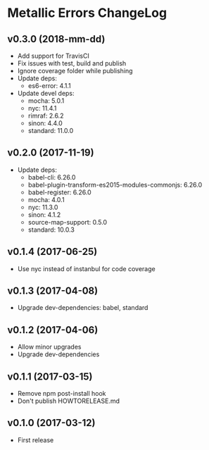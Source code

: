 # Metallic Errors ChangeLog

## v0.3.0 (2018-mm-dd)

 - Add support for TravisCI
 - Fix issues with test, build and publish
 - Ignore coverage folder while publishing
 - Update deps:
   + es6-error: 4.1.1
 - Update devel deps:
   + mocha: 5.0.1
   + nyc: 11.4.1
   + rimraf: 2.6.2
   + sinon: 4.4.0
   + standard: 11.0.0


## v0.2.0 (2017-11-19)

 - Update deps:
   + babel-cli: 6.26.0
   + babel-plugin-transform-es2015-modules-commonjs: 6.26.0
   + babel-register: 6.26.0
   + mocha: 4.0.1
   + nyc: 11.3.0
   + sinon: 4.1.2
   + source-map-support: 0.5.0
   + standard: 10.0.3


## v0.1.4 (2017-06-25)

 - Use nyc instead of instanbul for code coverage


## v0.1.3 (2017-04-08)

 - Upgrade dev-dependencies: babel, standard


## v0.1.2 (2017-04-06)

 - Allow minor upgrades
 - Upgrade dev-dependencies


## v0.1.1 (2017-03-15)

 - Remove npm post-install hook
 - Don't publish HOWTORELEASE.md


## v0.1.0 (2017-03-12)

 - First release
